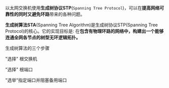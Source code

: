 

以太网交换机使用**生成树协议STP**(`Spanning Tree Protocol`)，可以在**提高网络可靠性的同时又避免环路**带来的各种问题。

**生成树算法STA**(Spanning Tree Algorithm)是生成树协议STP(Spanning Tree Protocol)的核心。它的实现目标是: 在**包含有物理环路的网络中，构建出一个能够连通全网各节点的树型无环逻辑拓扑。**

生成树算法的三个步骤

"选择" 根交换机

"选择" 根端口

"选举"指定端口并阻塞备用端口